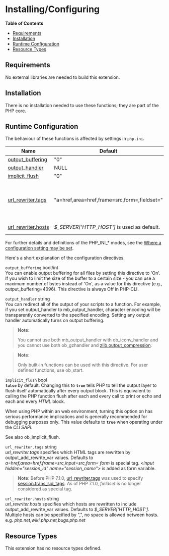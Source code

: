 Installing/Configuring
======================

**Table of Contents**

-   [Requirements](/outcontrol/setup.html#Requirements)
-   [Installation](/outcontrol/setup.html#Installation)
-   [Runtime
    Configuration](/outcontrol/setup.html#Runtime%20Configuration)
-   [Resource Types](/outcontrol/setup.html#Resource%20Types)

Requirements
------------

No external libraries are needed to build this extension.

Installation
------------

There is no installation needed to use these functions; they are part of
the PHP core.

Runtime Configuration
---------------------

The behaviour of these functions is affected by settings in `php.ini`.

| Name                                                                  | Default                                         | Changeable       | Changelog                                                                                                                                                       |
|-----------------------------------------------------------------------|-------------------------------------------------|------------------|-----------------------------------------------------------------------------------------------------------------------------------------------------------------|
| <a href="/outcontrol/setup.html#" class="link">output_buffering</a>   | "0"                                             | PHP\_INI\_PERDIR |                                                                                                                                                                 |
| <a href="/outcontrol/setup.html#" class="link">output_handler</a>     | NULL                                            | PHP\_INI\_PERDIR |                                                                                                                                                                 |
| <a href="/outcontrol/setup.html#" class="link">implicit_flush</a>     | "0"                                             | PHP\_INI\_ALL    |                                                                                                                                                                 |
| <a href="/outcontrol/setup.html#" class="link">url_rewriter.tags</a>  | "a=href,area=href,frame=src,form=,fieldset="    | PHP\_INI\_ALL    | Before PHP 7.1.0, this was used to set session's trans sid rewrite. From PHP 7.1.0, it is only used by <span class="function">output\_add\_rewrite\_var</span>. |
| <a href="/outcontrol/setup.html#" class="link">url_rewriter.hosts</a> | *$\_SERVER\['HTTP\_HOST'\]* is used as default. | PHP\_INI\_ALL    | Available as of PHP 7.1.0                                                                                                                                       |

For further details and definitions of the PHP\_INI\_\* modes, see the
<a href="/configuration/changes/modes.html" class="xref">Where a configuration setting may be set</a>.

Here's a short explanation of the configuration directives.

`output_buffering` <span class="type">bool</span>/<span class="type">int</span>  
You can enable output buffering for all files by setting this directive
to 'On'. If you wish to limit the size of the buffer to a certain size -
you can use a maximum number of bytes instead of 'On', as a value for
this directive (e.g., output\_buffering=4096). This directive is always
Off in PHP-CLI.

`output_handler` <span class="type">string</span>  
You can redirect all of the output of your scripts to a function. For
example, if you set output\_handler to <span
class="function">mb\_output\_handler</span>, character encoding will be
transparently converted to the specified encoding. Setting any output
handler automatically turns on output buffering.

> **Note**:
>
> You cannot use both <span class="function">mb\_output\_handler</span>
> with <span class="function">ob\_iconv\_handler</span> and you cannot
> use both <span class="function">ob\_gzhandler</span> and
> <a href="/zlib/setup.html#" class="link">zlib.output_compression</a>.

> **Note**:
>
> Only built-in functions can be used with this directive. For user
> defined functions, use <span class="function">ob\_start</span>.

`implicit_flush` <span class="type">bool</span>  
**`false`** by default. Changing this to **`true`** tells PHP to tell
the output layer to flush itself automatically after every output block.
This is equivalent to calling the PHP function <span
class="function">flush</span> after each and every call to <span
class="function">print</span> or <span class="function">echo</span> and
each and every *HTML* block.

When using PHP within an web environment, turning this option on has
serious performance implications and is generally recommended for
debugging purposes only. This value defaults to **`true`** when
operating under the *CLI SAPI*.

See also <span class="function">ob\_implicit\_flush</span>.

`url_rewriter.tags` <span class="type">string</span>  
<span class="simpara"> *url\_rewriter.tags* specifies which HTML tags
are rewritten by <span class="function">output\_add\_rewrite\_var</span>
values. Defaults to *a=href,area=href,frame=src,input=src,form=* </span>
<span class="simpara"> *form* is special tag. *\<input
hidden="session\_id" name="session\_name"\>* is added as form variable.
</span>

> **Note**: <span class="simpara"> Before PHP 7.1.0,
> <a href="/outcontrol/setup.html#" class="link">url_rewriter.tags</a>
> was used to specify
> <a href="/session/setup.html#" class="link">session.trans_sid_tags</a>.
> As of PHP 7.1.0, *fieldset* is no longer considered as special tag.
> </span>

`url_rewriter.hosts` <span class="type">string</span>  
<span class="simpara"> *url\_rewriter.hosts* specifies which hosts are
rewritten to include <span
class="function">output\_add\_rewrite\_var</span> values. Defaults to
*$\_SERVER\['HTTP\_HOST'\]*. Multiple hosts can be specified by ",", no
space is allowed between hosts. e.g. *php.net,wiki.php.net,bugs.php.net*
</span>

Resource Types
--------------

This extension has no resource types defined.
